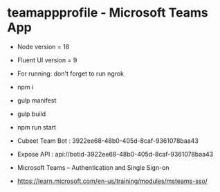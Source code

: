 # teamappprofile - Microsoft Teams App
- Node version = 18
- Fluent UI version = 9

- For running: don't forget to run ngrok
- npm i
- gulp manifest
- gulp build
- npm run start

- Cubeet Team Bot : 3922ee68-48b0-405d-8caf-9361078baa43
- Expose API      : api://botid-3922ee68-48b0-405d-8caf-9361078baa43
- Microsoft Teams – Authentication and Single Sign-on
- https://learn.microsoft.com/en-us/training/modules/msteams-sso/


